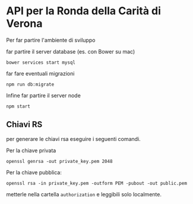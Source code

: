 # API per la Ronda della Carità di Verona

Per far partire l'ambiente di sviluppo

far partire il server database (es. con Bower su mac)

```shell
bower services start mysql
```

far fare eventuali migrazioni

```
npm run db:migrate
```

Infine far partire il server node

```shell
npm start
```

## Chiavi RS

per generare le chiavi rsa eseguire i seguenti comandi.

Per la chiave privata

```shell
openssl genrsa -out private_key.pem 2048
```

Per la chiave pubblica:

```shell
openssl rsa -in private_key.pem -outform PEM -pubout -out public.pem
```

metterle nella cartella `authorization` e leggibili solo localmente.
